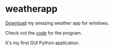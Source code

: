 # weatherapp
[Download](https://github.com/aamabile001/weatherapp/blob/main/AAWeatherApp.exe) my amazing weather app for windows.

Check out the [code](https://github.com/aamabile001/weatherapp/blob/main/AAWeatherApp.py) for the program.

It's my first GUI Python application.


